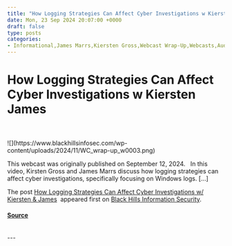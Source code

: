 ```yaml
---
title: "How Logging Strategies Can Affect Cyber Investigations w Kiersten James"
date: Mon, 23 Sep 2024 20:07:00 +0000
draft: false
type: posts
categories: 
- Informational,James Marrs,Kiersten Gross,Webcast Wrap-Up,Webcasts,Audit Inspector,Cyber Investigation,Logging,Sysmon,Windows logs
---
```

# How Logging Strategies Can Affect Cyber Investigations w Kiersten James

<br/>

<br/>
![](https://www.blackhillsinfosec.com/wp-content/uploads/2024/11/WC_wrap-up_w0003.png)

This webcast was originally published on September 12, 2024.   In this video, Kirsten Gross and James Marrs discuss how logging strategies can affect cyber investigations, specifically focusing on Windows logs. \[…\]

The post [How Logging Strategies Can Affect Cyber Investigations w/ Kiersten & James](https://www.blackhillsinfosec.com/how-logging-strategies-can-affect-cyber-investigations/)  appeared first on [Black Hills Information Security](https://www.blackhillsinfosec.com).

#### [Source](https://www.blackhillsinfosec.com/how-logging-strategies-can-affect-cyber-investigations/)

<br/>
---
